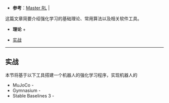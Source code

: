 + **参考**：[Master RL](https://gibberblot.github.io/rl-notes/index.html) | 

这篇文章简要介绍强化学习的基础理论、常用算法以及相关软件工具。

+ **理论**
	+ 

+ [实战](#实战)




---
## 实战

本节将基于以下工具搭建一个机器人的强化学习程序，实现机器人的

+ MuJoCo - 
+ Gymnasium - 
+ Stable Baselines 3 - 
